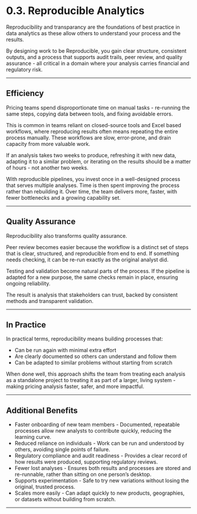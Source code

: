 # 0.3. Reproducible Analytics

Reproducibility and transparancy are the foundations of best practice in data analytics as these allow others to understand your process and the results. 

By designing work to be Reproducible, you gain clear structure, consistent outputs, and a process that supports audit trails, peer review, and quality assurance - all critical in a domain where your analysis carries financial and regulatory risk.

---

## Efficiency

Pricing teams spend disproportionate time on manual tasks - re-running the same steps, copying data between tools, and fixing avoidable errors.  

This is common in teams reliant on closed-source tools and Excel based workflows, where reproducing results often means repeating the entire process manually. These workflows are slow, error-prone, and drain capacity from more valuable work.

If an analysis takes two weeks to produce, refreshing it with new data, adapting it to a similar problem, or iterating on the results should be a matter of hours - not another two weeks.  

With reproducible pipelines, you invest once in a well-designed process that serves multiple analyses. Time is then spent improving the process rather than rebuilding it. Over time, the team delivers more, faster, with fewer bottlenecks and a growing capability set.

---

## Quality Assurance

Reproducibility also transforms quality assurance.  

Peer review becomes easier because the workflow is a distinct set of steps that is clear, structured, and reproducible from end to end. If something needs checking, it can be re-run exactly as the original analyst did.

Testing and validation become natural parts of the process. If the pipeline is adapted for a new purpose, the same checks remain in place, ensuring ongoing reliability.

The result is analysis that stakeholders can trust, backed by consistent methods and transparent validation.

---

## In Practice

In practical terms, reproducibility means building processes that:

- Can be run again with minimal extra effort  
- Are clearly documented so others can understand and follow them  
- Can be adapted to similar problems without starting from scratch  

When done well, this approach shifts the team from treating each analysis as a standalone project to treating it as part of a larger, living system - making pricing analysis faster, safer, and more impactful.

---

## Additional Benefits

- Faster onboarding of new team members - Documented, repeatable processes allow new analysts to contribute quickly, reducing the learning curve.  
- Reduced reliance on individuals - Work can be run and understood by others, avoiding single points of failure.  
- Regulatory compliance and audit readiness - Provides a clear record of how results were produced, supporting regulatory reviews.  
- Fewer lost analyses - Ensures both results and processes are stored and re-runnable, rather than sitting on one person’s desktop.  
- Supports experimentation - Safe to try new variations without losing the original, trusted process.  
- Scales more easily - Can adapt quickly to new products, geographies, or datasets without building from scratch.

---